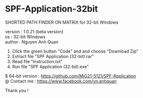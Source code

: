 # SPF-Application-32bit
SHORTED PATH FINDER ON MATRIX for 32-bit Windows 

version : 1.0.21 (beta version) \
os : 32-bit Windows \
author : Nguyen Anh Quan


1. Click the green button "Code" and and choose "Download Zip"
2. Extract file "SPF Application (32-bit).rar"
3. Read file "Instruction.txt"
4. Run file "SPF Application (32-bit).exe" 

$ 64-bit version : https://github.com/MiG21-5121/SPF-Application \
@ Contact me : https://www.facebook.com/vn.anhquan

Thank you !
